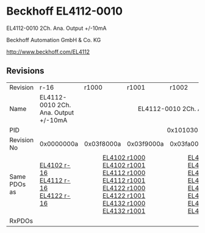 # Beckhoff EL4112-0010

EL4112-0010 2Ch. Ana. Output +/-10mA

Beckhoff Automation GmbH & Co. KG

http://www.beckhoff.com/EL4112

## Revisions
<table>
<tr>
<td>Revision</td>
<td>r-16</td>
<td>r1000</td>
<td>r1001</td>
<td>r1002</td>
<td>r1003</td>
<td>r1004</td>
<td>r1005</td>
</tr>
<tr>
<td>Name</td>
<td>EL4112-0010 2Ch. Ana. Output +/-10mA</td>
<td colspan=6 align="center">EL4112-0010 2Ch. Ana. Output +/-10mA, 16bit</td>
</tr>
<tr>
<td>PID</td>
<td colspan=7 align="center">0x10103052</td>
</tr>
<tr>
<td>Revision No</td>
<td>0x0000000a</td>
<td>0x03f8000a</td>
<td>0x03f9000a</td>
<td>0x03fa000a</td>
<td>0x03fb000a</td>
<td>0x03fc000a</td>
<td>0x03fd000a</td>
</tr>
<tr>
<td>Same PDOs as</td>
<td><a href="EL4102.md">EL4102 r-16</a><br/><a href="EL4112.md">EL4112 r-16</a><br/><a href="EL4122.md">EL4122 r-16</a></td>
<td colspan=2 align="center"><a href="EL4102.md">EL4102 r1000</a><br/><a href="EL4102.md">EL4102 r1001</a><br/><a href="EL4112.md">EL4112 r1000</a><br/><a href="EL4112.md">EL4112 r1001</a><br/><a href="EL4122.md">EL4122 r1000</a><br/><a href="EL4122.md">EL4122 r1001</a><br/><a href="EL4132.md">EL4132 r1000</a><br/><a href="EL4132.md">EL4132 r1001</a></td>
<td colspan=2 align="center"><a href="EL4102.md">EL4102 r1002</a><br/><a href="EL4102.md">EL4102 r1003</a><br/><a href="EL4112.md">EL4112 r1002</a><br/><a href="EL4112.md">EL4112 r1003</a><br/><a href="EL4122.md">EL4122 r1002</a><br/><a href="EL4122.md">EL4122 r1003</a><br/><a href="EL4132.md">EL4132 r1002</a><br/><a href="EL4132.md">EL4132 r1003</a></td>
<td colspan=2 align="center"><a href="EL4102.md">EL4102 r1004</a><br/><a href="EL4102.md">EL4102 r1005</a><br/><a href="EL4112.md">EL4112 r1004</a><br/><a href="EL4112.md">EL4112 r1005</a><br/><a href="EL4122.md">EL4122 r1004</a><br/><a href="EL4122.md">EL4122 r1005</a><br/><a href="EL4132.md">EL4132 r1004</a><br/><a href="EL4132.md">EL4132 r1005</a></td>
</tr>
<tr>
<td>RxPDOs</td>
<td colspan=7 align="left"></td>
</tr>
</table>
